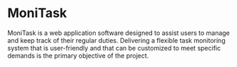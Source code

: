 # MoniTask
MoniTask is a web application software designed to assist users to manage and keep track of their regular duties. Delivering a flexible task monitoring system that is user-friendly and that can be customized to meet specific demands is the primary objective of the project. 
